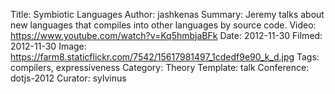 Title: Symbiotic Languages
Author: jashkenas
Summary: Jeremy talks about new languages that compiles into other languages by source code.
Video: https://www.youtube.com/watch?v=Kq5hmbjaBFk
Date: 2012-11-30
Filmed: 2012-11-30
Image: https://farm8.staticflickr.com/7542/15617981497_1cdedf9e90_k_d.jpg
Tags: compilers, expressiveness
Category: Theory
Template: talk
Conference: dotjs-2012
Curator: sylvinus

